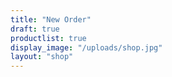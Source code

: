 ```yaml
---
title: "New Order"
draft: true
productlist: true
display_image: "/uploads/shop.jpg"
layout: "shop"
---
```

